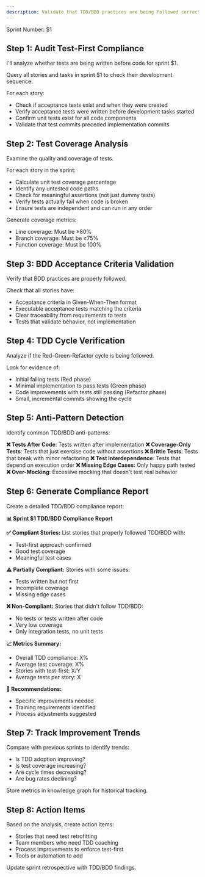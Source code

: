 ```yaml
---
description: Validate that TDD/BDD practices are being followed correctly
---
```

Sprint Number: $1

## Step 1: Audit Test-First Compliance

I'll analyze whether tests are being written before code for sprint $1.

Query all stories and tasks in sprint $1 to check their development sequence.

For each story:
- Check if acceptance tests exist and when they were created
- Verify acceptance tests were written before development tasks started
- Confirm unit tests exist for all code components
- Validate that test commits preceded implementation commits

## Step 2: Test Coverage Analysis

Examine the quality and coverage of tests.

For each story in the sprint:
- Calculate unit test coverage percentage
- Identify any untested code paths
- Check for meaningful assertions (not just dummy tests)
- Verify tests actually fail when code is broken
- Ensure tests are independent and can run in any order

Generate coverage metrics:
- Line coverage: Must be ≥80%
- Branch coverage: Must be ≥75%
- Function coverage: Must be 100%

## Step 3: BDD Acceptance Criteria Validation

Verify that BDD practices are properly followed.

Check that all stories have:
- Acceptance criteria in Given-When-Then format
- Executable acceptance tests matching the criteria
- Clear traceability from requirements to tests
- Tests that validate behavior, not implementation

## Step 4: TDD Cycle Verification

Analyze if the Red-Green-Refactor cycle is being followed.

Look for evidence of:
- Initial failing tests (Red phase)
- Minimal implementation to pass tests (Green phase)
- Code improvements with tests still passing (Refactor phase)
- Small, incremental commits showing the cycle

## Step 5: Anti-Pattern Detection

Identify common TDD/BDD anti-patterns:

**❌ Tests After Code**: Tests written after implementation
**❌ Coverage-Only Tests**: Tests that just exercise code without assertions
**❌ Brittle Tests**: Tests that break with minor refactoring
**❌ Test Interdependence**: Tests that depend on execution order
**❌ Missing Edge Cases**: Only happy path tested
**❌ Over-Mocking**: Excessive mocking that doesn't test real behavior

## Step 6: Generate Compliance Report

Create a detailed TDD/BDD compliance report:

**📊 Sprint $1 TDD/BDD Compliance Report**

**✅ Compliant Stories:**
List stories that properly followed TDD/BDD with:
- Test-first approach confirmed
- Good test coverage
- Meaningful test cases

**⚠️ Partially Compliant:**
Stories with some issues:
- Tests written but not first
- Incomplete coverage
- Missing edge cases

**❌ Non-Compliant:**
Stories that didn't follow TDD/BDD:
- No tests or tests written after code
- Very low coverage
- Only integration tests, no unit tests

**📈 Metrics Summary:**
- Overall TDD compliance: X%
- Average test coverage: X%
- Stories with test-first: X/Y
- Average tests per story: X

**🎯 Recommendations:**
- Specific improvements needed
- Training requirements identified
- Process adjustments suggested

## Step 7: Track Improvement Trends

Compare with previous sprints to identify trends:
- Is TDD adoption improving?
- Is test coverage increasing?
- Are cycle times decreasing?
- Are bug rates declining?

Store metrics in knowledge graph for historical tracking.

## Step 8: Action Items

Based on the analysis, create action items:
- Stories that need test retrofitting
- Team members who need TDD coaching
- Process improvements to enforce test-first
- Tools or automation to add

Update sprint retrospective with TDD/BDD findings.